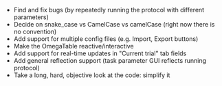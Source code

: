 - Find and fix bugs (by repeatedly running the protocol with different parameters)
- Decide on snake_case vs CamelCase vs camelCase (right now there is no convention)
- Add support for multiple config files (e.g. Import, Export buttons)
- Make the OmegaTable reactive/interactive
- Add support for real-time updates in "Current trial" tab fields
- Add general reflection support (task parameter GUI reflects running protocol)
- Take a long, hard, objective look at the code: simplify it